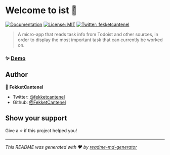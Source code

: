# Welcome to ist 👋

[![Documentation](https://img.shields.io/badge/documentation-yes-brightgreen.svg)](TBA)
[![License: MIT](https://img.shields.io/badge/License-MIT-yellow.svg)](#)
[![Twitter: fekketcantenel](https://img.shields.io/twitter/follow/fekketcantenel.svg?style=social)](https://twitter.com/fekketcantenel)

> A micro-app that reads task info from Todoist and other sources, in order to display the most important task that can currently be worked on.

### ✨ [Demo](TBA)

## Author

👤 **FekketCantenel**

-   Twitter: [@fekketcantenel](https://twitter.com/fekketcantenel)
-   Github: [@FekketCantenel](https://github.com/FekketCantenel)

## Show your support

Give a ⭐️ if this project helped you!

---

_This README was generated with ❤️ by [readme-md-generator](https://github.com/kefranabg/readme-md-generator)_
